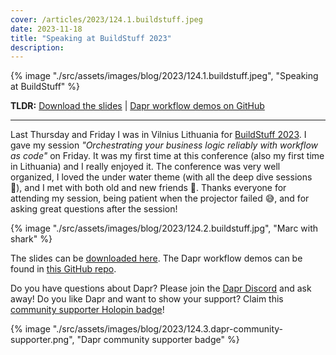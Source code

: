 ```yaml
---
cover: /articles/2023/124.1.buildstuff.jpeg
date: 2023-11-18
title: "Speaking at BuildStuff 2023"
description:
---
```


{% image "./src/assets/images/blog/2023/124.1.buildstuff.jpeg", "Speaking at BuildStuff" %}

**TLDR:** <a href="/assets/blog/images/2023/124.dapr-workflow-buildstuff.pdf" target="_blank">Download the slides</a> | <a href="https://github.com/diagrid-labs/dapr-workflow-demos" target="_blank">Dapr workflow demos on GitHub</a>

---

Last Thursday and Friday I was in Vilnius Lithuania for [BuildStuff 2023](https://www.buildstuff.events/). I gave my session _"Orchestrating your business logic reliably with workflow as code"_ on Friday. It was my first time at this conference (also my first time in Lithuania) and I really enjoyed it. The conference was very well organized, I loved the under water theme (with all the deep dive sessions 🤿), and I met with both old and new friends 🤗. Thanks everyone for attending my session, being patient when the projector failed 😅, and for asking great questions after the session!

{% image "./src/assets/images/blog/2023/124.2.buildstuff.jpg", "Marc with shark" %}

The slides can be <a href="/assets/blog/images/2023/124.dapr-workflow-buildstuff.pdf" target="_blank">downloaded here</a>. The Dapr workflow demos can be found in [this GitHub repo](https://github.com/diagrid-labs/dapr-workflow-demos).

Do you have questions about Dapr? Please join the [Dapr Discord](https://bit.ly/dapr-discord) and ask away! Do you like Dapr and want to show your support? Claim this [community supporter Holopin badge](https://bit.ly/dapr-supporter)!

{% image "./src/assets/images/blog/2023/124.3.dapr-community-supporter.png", "Dapr community supporter badge" %}
